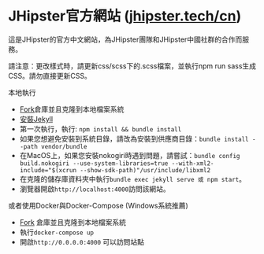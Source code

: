 JHipster官方網站 ([jhipster.tech/cn](https://www.jhipster.tech/cn))
=======

這是JHipster的官方中文網站，為JHipster團隊和JHipster中國社群的合作而服務。

請注意：更改樣式時，請更新css/scss下的.scss檔案，並執行npm run sass生成CSS。請勿直接更新CSS。

本地執行
* [Fork](https://github.com/jhipster/jhipster.github.io/fork)倉庫並且克隆到本地檔案系統
* [安裝Jekyll](https://help.github.com/articles/setting-up-your-github-pages-site-locally-with-jekyll/)
* 第一次執行，執行: `npm install && bundle install`
* 如果您想避免安裝到系統目錄，請改為安裝到供應商目錄：`bundle install --path vendor/bundle`
* 在MacOS上，如果您安裝nokogiri時遇到問題，請嘗試：`bundle config build.nokogiri --use-system-libraries=true --with-xml2-include="$(xcrun --show-sdk-path)"/usr/include/libxml2`
* 在克隆的儲存庫資料夾中執行`bundle exec jekyll serve 或 npm start`。
* 瀏覽器開啟`http://localhost:4000`訪問該網站。

或者使用Docker與Docker-Compose (Windows系統推薦)

* [Fork](https://github.com/jhipster/jhipster.github.io/fork) 倉庫並且克隆到本地檔案系統
* 執行`docker-compose up`
* 開啟`http://0.0.0.0:4000` 可以訪問站點
